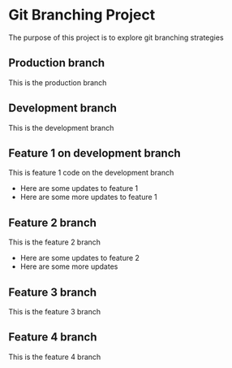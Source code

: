 # Git Branching Project

The purpose of this project is to explore git branching strategies

## Production branch

This is the production branch

## Development branch

This is the development branch

## Feature 1 on development branch

This is feature 1 code on the development branch
- Here are some updates to feature 1
- Here are some more updates to feature 1

## Feature 2 branch

This is the feature 2 branch
- Here are some updates to feature 2
- Here are some more updates

## Feature 3 branch

This is the feature 3 branch

## Feature 4 branch

This is the feature 4 branch